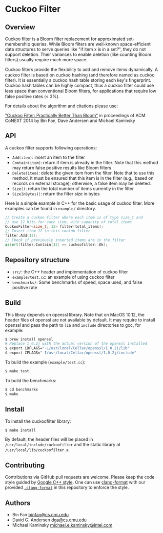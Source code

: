 Cuckoo Filter
============

Overview
--------
Cuckoo filter is a Bloom filter replacement for approximated set-membership queries. While Bloom filters are well-known space-efficient data structures to serve queries like "if item x is in a set?", they do not support deletion. Their variances to enable deletion (like counting Bloom filters) usually require much more space.

Cuckoo ﬁlters provide the ﬂexibility to add and remove items dynamically. A cuckoo filter is based on cuckoo hashing (and therefore named as cuckoo filter).  It is essentially a cuckoo hash table storing each key's fingerprint. Cuckoo hash tables can be highly compact, thus a cuckoo filter could use less space than conventional Bloom ﬁlters, for applications that require low false positive rates (< 3%).

For details about the algorithm and citations please use:

["Cuckoo Filter: Practically Better Than Bloom"](http://www.cs.cmu.edu/~binfan/papers/conext14_cuckoofilter.pdf) in proceedings of ACM CoNEXT 2014 by Bin Fan, Dave Andersen and Michael Kaminsky


API
--------
A cuckoo filter supports following operations:

*  `Add(item)`: insert an item to the filter
*  `Contain(item)`: return if item is already in the filter. Note that this method may return false positive results like Bloom filters
*  `Delete(item)`: delete the given item from the filter. Note that to use this method, it must be ensured that this item is in the filter (e.g., based on records on external storage); otherwise, a false item may be deleted.
*  `Size()`: return the total number of items currently in the filter
*  `SizeInBytes()`: return the filter size in bytes

Here is a simple example in C++ for the basic usage of cuckoo filter.
More examples can be found in `example/` directory.

```cpp
// Create a cuckoo filter where each item is of type size_t and
// use 12 bits for each item, with capacity of total_items
CuckooFilter<size_t, 12> filter(total_items);
// Insert item 12 to this cuckoo filter
filter.Add(12);
// Check if previously inserted items are in the filter
assert(filter.Contain(12) == cuckoofilter::Ok);
```

Repository structure
--------------------
*  `src/`: the C++ header and implementation of cuckoo filter
*  `example/test.cc`: an example of using cuckoo filter
*  `benchmarks/`: Some benchmarks of speed, space used, and false positive rate


Build
-------
This libray depends on openssl library. Note that on MacOS 10.12, the header
files of openssl are not available by default. It may require to install openssl
and pass the path to `lib` and `include` directories to gcc, for example:

```bash
$ brew install openssl
# Replace 1.0.2j with the actual version of the openssl installed
$ export LDFLAGS="-L/usr/local/Cellar/openssl/1.0.2j/lib"
$ export CFLAGS="-I/usr/local/Cellar/openssl/1.0.2j/include"
```

To build the example (`example/test.cc`):
```bash
$ make test
```

To build the benchmarks:
```bash
$ cd benchmarks
$ make
```

Install
-------
To install the cuckoofilter library:
```bash
$ make install
```
By default, the header files will be placed in `/usr/local/include/cuckoofilter`
and the static library at `/usr/local/lib/cuckoofilter.a`.


Contributing
------------
Contributions via GitHub pull requests are welcome. Please keep the code style guided by
[Google C++ style](https://google.github.io/styleguide/cppguide.html). One can use
[clang-format](http://clang.llvm.org/docs/ClangFormat.html) with our provided
[`.clang-format`](https://github.com/efficient/cuckoofilter/blob/master/.clang-format)
in this repository to enforce the style.



Authors
-------
- Bin Fan <binfan@cs.cmu.edu>
- David G. Andersen <dga@cs.cmu.edu>
- Michael Kaminsky <michael.e.kaminsky@intel.com>
